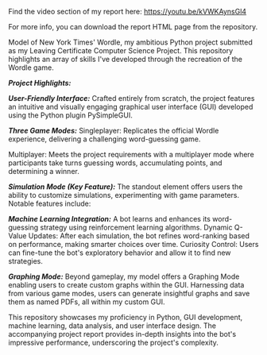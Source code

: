 Find the video section of my report here: https://youtu.be/kVWKAynsGl4

For more info, you can download the report HTML page from the repository.



Model of New York Times' Wordle, my ambitious Python project submitted as my Leaving Certificate Computer Science Project. This repository highlights an array of skills I've developed through the recreation of the Wordle game.

***Project Highlights:***

***User-Friendly Interface:***
Crafted entirely from scratch, the project features an intuitive and visually engaging graphical user interface (GUI) developed using the Python plugin PySimpleGUI.

***Three Game Modes:***
Singleplayer: Replicates the official Wordle experience, delivering a challenging word-guessing game.

Multiplayer: Meets the project requirements with a multiplayer mode where participants take turns guessing words, accumulating points, and determining a winner.

***Simulation Mode (Key Feature):*** The standout element offers users the ability to customize simulations, experimenting with game parameters. Notable features include:

***Machine Learning Integration:*** A bot learns and enhances its word-guessing strategy using reinforcement learning algorithms.
Dynamic Q-Value Updates: After each simulation, the bot refines word-ranking based on performance, making smarter choices over time.
Curiosity Control: Users can fine-tune the bot's exploratory behavior and allow it to find new strategies.

***Graphing Mode:***
Beyond gameplay, my model offers a Graphing Mode enabling users to create custom graphs within the GUI. Harnessing data from various game modes, users can generate insightful graphs and save them as named PDFs, all within my custom GUI.

This repository showcases my proficiency in Python, GUI development, machine learning, data analysis, and user interface design. The accompanying project report provides in-depth insights into the bot's impressive performance, underscoring the project's complexity.
